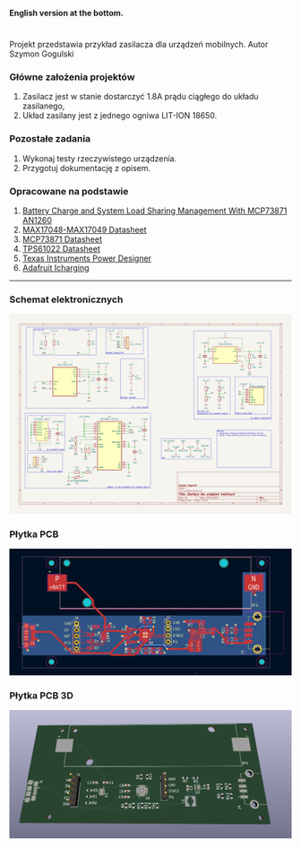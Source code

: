 **English version at the bottom.**
#  
Projekt przedstawia przykład zasilacza dla urządzeń mobilnych. Autor Szymon Gogulski
### Główne założenia projektów
1. Zasilacz jest w stanie dostarczyć 1.8A prądu ciągłego do układu zasilanego,
2. Układ zasilany jest z jednego ogniwa LIT-ION 18650.

### Pozostałe zadania
1. Wykonaj testy rzeczywistego urządzenia.
2. Przygotuj dokumentację z opisem.

### Opracowane na podstawie
1. [Battery Charge and System Load Sharing Management With MCP73871 AN1260](https://ww1.microchip.com/downloads/en/Appnotes/01260B.pdf)
2. [MAX17048-MAX17049 Datasheet](https://www.analog.com/media/en/technical-documentation/data-sheets/max17048-max17049.pdf)
3. [MCP73871 Datasheet](https://ww1.microchip.com/downloads/en/DeviceDoc/MCP73871-Data-Sheet-20002090E.pdf)
4. [TPS61022 Datasheet](https://www.ti.com/lit/gpn/TPS61022)
5. [Texas Instruments Power Designer](https://webench.ti.com/power-designer/)
6. [Adafruit Icharging](https://learn.adafruit.com/minty-boost/icharging)
***

### Schemat elektronicznych
![1](Zrzuty_ekranu/schemat.svg)

### Płytka PCB
![3](Zrzuty_ekranu/PCB.png)

### Płytka PCB 3D
![3](Zrzuty_ekranu/PCB_3D.png)
